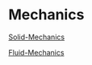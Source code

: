 # Mechanics

[Solid-Mechanics](Solid-Mechanics/SolidMechanics.md)

[Fluid-Mechanics](FluidMechanics.md)
